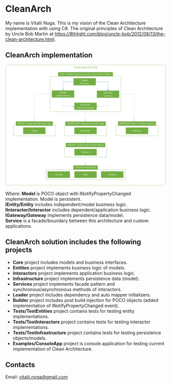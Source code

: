 # CleanArch
My name is Vitalii Noga. This is my vision of the Clean Architecture implementation with using C#.
The original principles of Clean Architecture by Uncle Bob Martin at https://8thlight.com/blog/uncle-bob/2012/08/13/the-clean-architecture.html.

## CleanArch implementation
![CleanArch structure](CleanArch.png)

Where:
**Model** is POCO object with INotifyPropertyChanged implementation. Model is persistent.<br>
**IEntity/Entity** includes independent/model business logic.<br>
**IInteractor/Interactor** includes dependent/application business logic.<br>
**IGateway/Gateway** implements persistence data/model.<br>
**Service** is a facade/boundary between this architecture and custom applications.<br>

## CleanArch solution includes the following projects
- **Core** project includes models and business interfaces.
- **Entities** project implements business logic of models.
- **Interactors** project implements application business logic.
- **Infrastructure** project implements persistence data (model).
- **Services** project implements facade pattern and synchronous/asynchronous methods of interactors.
- **Loader** project includes dependency and auto mapper initializers.
- **Builder** project includes post build injection for POCO objects (added implementation of INotifyPropertyChanged event). 
- **Tests/TestEntities** project contains tests for testing entity implementations.
- **Tests/TestInteractors** project contains tests for testing interactor implementations.
- **Tests/TestInfrastructure** project contains tests for testing persistence objects/models.
- **Examples/ConsoleApp** project is console application for testing current implementation of Clean Architecture.

## Contacts
Email: vitalii.noga@gmail.com
